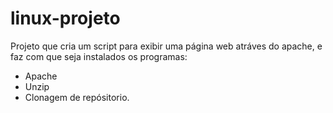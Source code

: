 # linux-projeto
Projeto que cria um script para exibir uma página web atráves do apache, e faz com que seja instalados os programas:

- Apache
- Unzip
- Clonagem de repósitorio.
